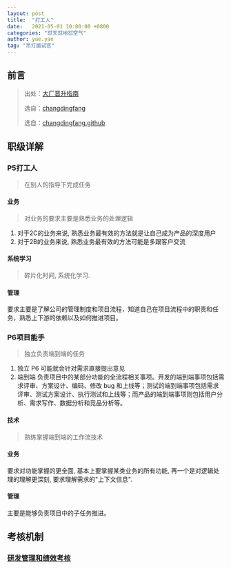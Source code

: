 ```yaml
---
layout: post
title:  "打工人"
date:   2021-05-01 10:00:00 +0800
categories: "怼天怼地怼空气"
author: yue.yan
tag: "吊打面试官"
---
```


## 前言
> 出处：[大厂晋升指南](https://time.geekbang.org/column/intro/366)
>
> 选自：[changdingfang](http://www.changdingfang.com/book/promotion_pn/docs/detail_rank/domain_experts.html)
>
> 选自：[changdingfang.github](https://github.com/changdingfang)

## 职级详解

### P5打工人
> 在别人的指导下完成任务

#### 业务
> 对业务的要求主要是熟悉业务的处理逻辑
1. 对于2C的业务来说, 熟悉业务最有效的方法就是让自己成为产品的深度用户
2. 对于2B的业务来说, 熟悉业务最有效的方法可能是多跟客户交流

#### 系统学习 
> 碎片化时间, 系统化学习.

#### 管理
要求主要是了解公司的管理制度和项目流程，知道自己在项目流程中的职责和任务，熟悉上下游的依赖以及如何推进项目。

### P6项目能手
> 独立负责端到端的任务
1. 独立
P6 可能就会针对需求直接提出意见
2. 端到端
负责项目中的某部分功能的全流程相关事项。开发的端到端事项包括需求评审、方案设计、编码、修改 bug 和上线等；测试的端到端事项包括需求评审、测试方案设计、执行测试和上线等；而产品的端到端事项则包括用户分析、需求写作、数据分析和竞品分析等。

#### 技术
> 熟练掌握端到端的工作流技术

#### 业务
要求对功能掌握的更全面, 基本上要掌握某类业务的所有功能, 再一个是对逻辑处理的理解更深刻, 要求理解需求的"上下文信息".

#### 管理
主要是能够负责项目中的子任务推进。

## 考核机制
### [研发管理和绩效考核](https://www.zhihu.com/question/20190597/answer/26416269)